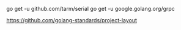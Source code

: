 go get -u github.com/tarm/serial
go get -u google.golang.org/grpc



https://github.com/golang-standards/project-layout
